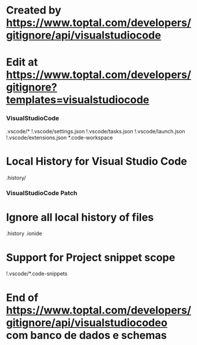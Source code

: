 
# Created by https://www.toptal.com/developers/gitignore/api/visualstudiocode
# Edit at https://www.toptal.com/developers/gitignore?templates=visualstudiocode

### VisualStudioCode ###
.vscode/*
!.vscode/settings.json
!.vscode/tasks.json
!.vscode/launch.json
!.vscode/extensions.json
*.code-workspace

# Local History for Visual Studio Code
.history/

### VisualStudioCode Patch ###
# Ignore all local history of files
.history
.ionide

# Support for Project snippet scope
!.vscode/*.code-snippets

# End of https://www.toptal.com/developers/gitignore/api/visualstudiocodeo com banco de dados e schemas